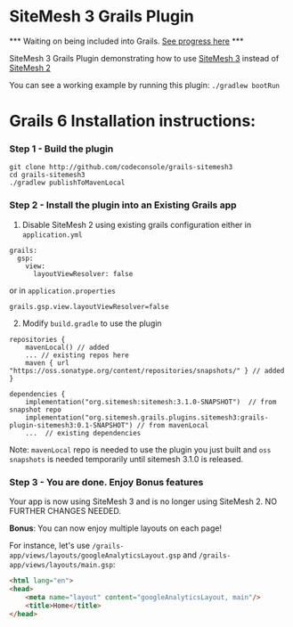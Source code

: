 # SiteMesh 3 Grails Plugin

*** Waiting on being included into Grails. [See progress here](https://github.com/grails/grails-core/issues/13058) ***

SiteMesh 3 Grails Plugin demonstrating how to use [SiteMesh 3](https://github.com/sitemesh/sitemesh3) instead of [SiteMesh 2](https://github.com/sitemesh/sitemesh2)

You can see a working example by running this plugin:
```./gradlew bootRun```

# Grails 6 Installation instructions:

### Step 1 - Build the plugin 
```
git clone http://github.com/codeconsole/grails-sitemesh3
cd grails-sitemesh3
./gradlew publishToMavenLocal
```

### Step 2 - Install the plugin into an Existing Grails app
1. Disable SiteMesh 2 using existing grails configuration either in `application.yml`
```
grails:
  gsp:
    view:
      layoutViewResolver: false
```
or in `application.properties`
```properties
grails.gsp.view.layoutViewResolver=false
```

2. Modify `build.gradle` to use the plugin
```
repositories {
    mavenLocal() // added 
    ... // existing repos here
    maven { url "https://oss.sonatype.org/content/repositories/snapshots/" } // added
}

dependencies {
    implementation("org.sitemesh:sitemesh:3.1.0-SNAPSHOT")  // from snapshot repo
    implementation("org.sitemesh.grails.plugins.sitemesh3:grails-plugin-sitemesh3:0.1-SNAPSHOT") // from mavenLocal
    ...  // existing dependencies
```
Note: `mavenLocal` repo is needed to use the plugin you just built and `oss snapshots` is needed temporarily until sitemesh 3.1.0 is released.

### Step 3 -  You are done. Enjoy Bonus features
Your app is now using SiteMesh 3 and is no longer using SiteMesh 2. NO FURTHER CHANGES NEEDED.

**Bonus**: You can now enjoy multiple layouts on each page!


For instance, let's use `/grails-app/views/layouts/googleAnalyticsLayout.gsp` and `/grails-app/views/layouts/main.gsp`:

```html
<html lang="en">
<head>
    <meta name="layout" content="googleAnalyticsLayout, main"/>
    <title>Home</title>
</head>
```
